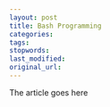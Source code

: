 ```yaml
---
layout: post
title: Bash Programming
categories:
tags:
stopwords:
last_modified:
original_url: 
---
```


The article goes here

